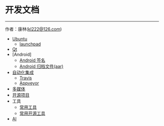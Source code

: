 # 开发文档
----------

作者：康林(kl222@126.com)

- [Ubuntu](ubuntu/ubuntu.md)
  + [launchpad](ubuntu/launchpad.md)
- [Qt](qt/qt.md)
- [Android]
  + [Android 签名](android/Signature.md)
  + [Android 归档文件(aar)](android/aar.md)
- [自动化集成](ci/README.md)
  + [Travis](ci/travis/travis.md)
  + [Appveyor](ci/appveyor/Appveyor.md)
- [多媒体](multimedia/Multimedia.md)
- [开源项目](complie/README.md)
- 工具
  + [常用工具](opensource/Tools.md)
  + [常用开源工具](opensource/OpenSourceTools.md)
- [AI](ai/ai.md)
